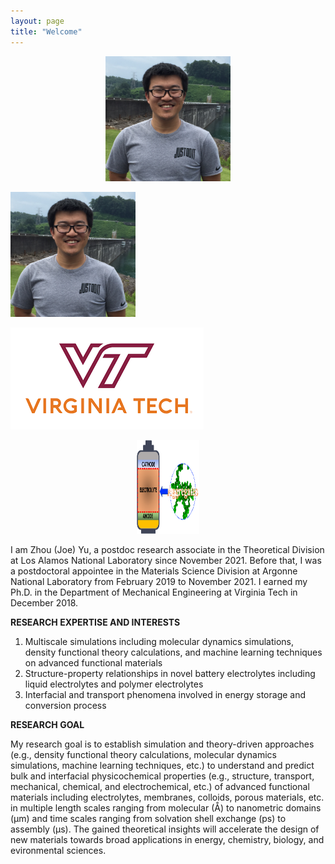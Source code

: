 ```yaml
---
layout: page
title: "Welcome"
---
```



<p align="center">
<img src="./assets/headshot.JPG" width="200" height="200"> 
</p>

<img src="./assets/headshot.JPG" width="200" height="200"> 

![VT_LOGO](./assets/vt.png)

<p align="center">
<img src="./assets/ACS_EL_2022.png" width="100" height="150">
</p>



I am Zhou (Joe) Yu, a postdoc research associate in the Theoretical Division at Los Alamos National Laboratory since November 2021. Before that, I was a postdoctoral appointee in the Materials Science Division at Argonne National Laboratory from February 2019 to November 2021. I earned my Ph.D. in the Department of Mechanical Engineering at Virginia Tech in December 2018.



**RESEARCH EXPERTISE AND INTERESTS**
1. Multiscale simulations including molecular dynamics simulations, density functional theory calculations, and machine learning techniques on advanced functional materials
2. Structure-property relationships in novel battery electrolytes including liquid electrolytes and polymer electrolytes
3. Interfacial and transport phenomena involved in energy storage and conversion process 


**RESEARCH GOAL**

My research goal is to establish simulation and theory-driven approaches (e.g., density functional theory calculations, molecular dynamics simulations, machine learning techniques, etc.) to understand and predict bulk and interfacial physicochemical properties (e.g., structure, transport, mechanical, chemical, and electrochemical, etc.) of advanced functional materials including electrolytes, membranes, colloids, porous materials, etc. in multiple length scales ranging from molecular (Å) to nanometric domains (μm) and time scales ranging from solvation shell exchange (ps) to assembly (μs). The gained theoretical insights will accelerate the design of new materials towards broad applications in energy, chemistry, biology, and evironmental sciences.




